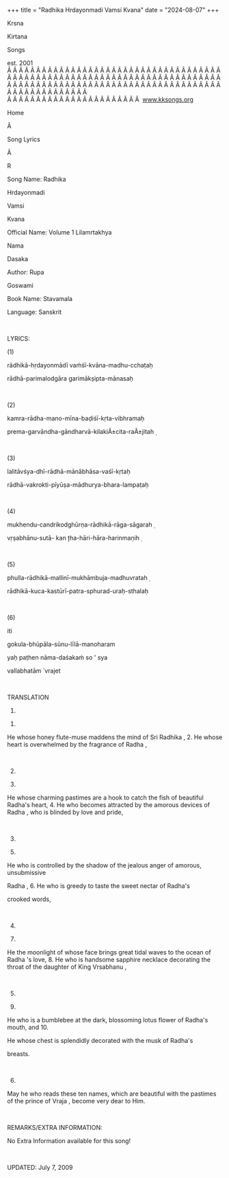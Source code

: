 +++ 
title = "Radhika Hrdayonmadi Vamsi Kvana"
date = "2024-08-07"
+++

Krsna
 
Kirtana
 
Songs

est. 2001
Â Â Â Â Â Â Â Â Â Â Â Â Â Â Â Â Â Â Â Â Â Â Â Â Â Â Â Â Â Â Â Â Â Â Â Â Â Â Â Â Â Â Â Â Â Â Â Â Â Â Â Â Â Â Â Â Â Â Â Â Â Â Â Â Â Â Â Â Â Â Â Â Â Â Â Â Â Â Â Â Â Â Â Â Â Â Â Â Â Â Â Â Â Â Â Â Â Â Â Â Â Â Â Â Â Â Â Â Â Â Â Â Â Â Â Â Â Â Â Â Â Â Â Â Â  
Â Â Â Â Â Â Â Â Â Â Â Â Â Â Â Â Â Â Â Â Â Â Â  
www.kksongs.org








Home


Ã 
 
Song Lyrics
 
Ã 
 
R


Song Name: 
Radhika
 
Hrdayonmadi
 
Vamsi
 
Kvana


Official Name: Volume 1 
Lilamrtakhya


Nama
 
Dasaka


Author: 
Rupa
 
Goswami




Book Name: 
Stavamala


Language: 
Sanskrit




 


LYRICS:


(1)


rādhikā-hṛdayonmādī
vaḿśī-kvāna-madhu-cchaṭaḥ


rādhā-parimalodgāra
 garimākṣipta-mānasaḥ


 


(2)


kamra-rādha-mano-mīna-baḍiśī-kṛta-vibhramaḥ


prema-garvāndha-gāndharvā-kilakiÃ±cita-raÃ±jitah
̣


 


(3)


lalitāvśya-dhī-rādhā-mānābhāsa-vaśī-kṛtaḥ


rādhā-vakrokti-pīyūṣa-mādhurya-bhara-lampaṭaḥ


 


(4)


mukhendu-candrikodghūrṇa-rādhikā-rāga-sāgarah
̣


vṛṣabhānu-sutā-
kan
̣ṭha-hāri-hāra-harinmaṇih
̣


 


(5)


phulla-rādhikā-mallinī-mukhāmbuja-madhuvratah
̣


rādhikā-kuca-kastūrī-patra-sphurad-uraḥ-sthalaḥ


 


(6)


iti
 
gokula-bhūpāla-sūnu-līlā-manoharam


yaḥ paṭhen
nāma-daśakaḿ so '
sya
 
vallabhatām
́ 
vrajet


 


TRANSLATION


1)
1. 
He whose honey flute-muse maddens the mind of Sri 
Radhika
, 2.
 He whose heart is overwhelmed by the
fragrance of 
Radha
, 


 


2)
3. 
He whose charming pastimes are a hook to catch the fish of
beautiful 
Radha's
 heart, 4.
 He who becomes
attracted by the amorous devices of 
Radha
, who is
blinded by love and pride, 


 


3)
5. 
He who is controlled by the shadow of the jealous anger of
amorous, 
unsubmissive
 
Radha
,
6.
 He who is greedy to taste the sweet nectar of 
Radha's

crooked words, 


 


4)
7. 
He the moonlight of whose face brings great tidal waves to
the 
ocean
 of 
Radha
's
 love, 8.
 He who is handsome sapphire necklace decorating the
throat of the daughter of King 
Vrsabhanu
, 


 


5)
9. 
He who is a bumblebee at the dark, blossoming lotus flower
of 
Radha's
 mouth, and 10.
 
He
whose chest is splendidly decorated with the musk of 
Radha's

breasts.


 


6)
May he who reads these ten names, which are beautiful with the pastimes of the
prince of 
Vraja
, become very dear to Him.


 


REMARKS/EXTRA INFORMATION:


No Extra Information available for this song!


 


UPDATED:
 July 7, 2009